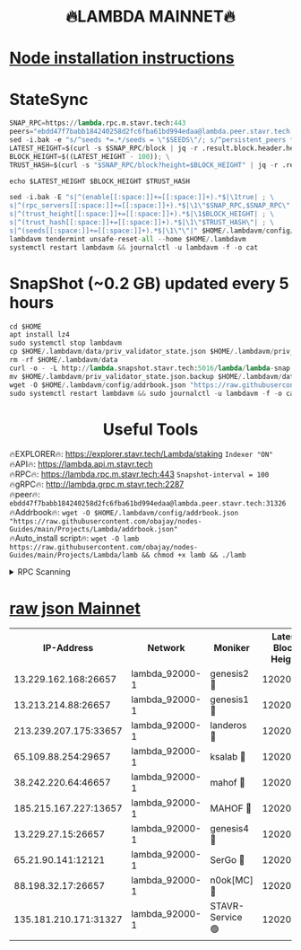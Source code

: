 <h1 align="center"> 🔥LAMBDA MAINNET🔥</h1>


[Node installation instructions](https://github.com/obajay/nodes-Guides/tree/main/Projects/Lambda)
=


# StateSync
```python
SNAP_RPC=https://lambda.rpc.m.stavr.tech:443
peers="ebdd47f7babb184240258d2fc6fba61bd994edaa@lambda.peer.stavr.tech:31326" 
sed -i.bak -e "s/^seeds *=.*/seeds = \"$SEEDS\"/; s/^persistent_peers *=.*/persistent_peers = \"$PEERS\"/" $HOME/.lambdavm/config/config.toml
LATEST_HEIGHT=$(curl -s $SNAP_RPC/block | jq -r .result.block.header.height); \
BLOCK_HEIGHT=$((LATEST_HEIGHT - 100)); \
TRUST_HASH=$(curl -s "$SNAP_RPC/block?height=$BLOCK_HEIGHT" | jq -r .result.block_id.hash)

echo $LATEST_HEIGHT $BLOCK_HEIGHT $TRUST_HASH

sed -i.bak -E "s|^(enable[[:space:]]+=[[:space:]]+).*$|\1true| ; \
s|^(rpc_servers[[:space:]]+=[[:space:]]+).*$|\1\"$SNAP_RPC,$SNAP_RPC\"| ; \
s|^(trust_height[[:space:]]+=[[:space:]]+).*$|\1$BLOCK_HEIGHT| ; \
s|^(trust_hash[[:space:]]+=[[:space:]]+).*$|\1\"$TRUST_HASH\"| ; \
s|^(seeds[[:space:]]+=[[:space:]]+).*$|\1\"\"|" $HOME/.lambdavm/config/config.toml
lambdavm tendermint unsafe-reset-all --home $HOME/.lambdavm
systemctl restart lambdavm && journalctl -u lambdavm -f -o cat

```
# SnapShot (~0.2 GB) updated every 5 hours
```python
cd $HOME
apt install lz4
sudo systemctl stop lambdavm
cp $HOME/.lambdavm/data/priv_validator_state.json $HOME/.lambdavm/priv_validator_state.json.backup
rm -rf $HOME/.lambdavm/data
curl -o - -L http://lambda.snapshot.stavr.tech:5016/lambda/lambda-snap.tar.lz4 | lz4 -c -d - | tar -x -C $HOME/.lambdavm --strip-components 2
mv $HOME/.lambdavm/priv_validator_state.json.backup $HOME/.lambdavm/data/priv_validator_state.json
wget -O $HOME/.lambdavm/config/addrbook.json "https://raw.githubusercontent.com/obajay/nodes-Guides/main/Projects/Lambda/addrbook.json"
sudo systemctl restart lambdavm && sudo journalctl -u lambdavm -f -o cat
```
 <h1 align="center"> Useful Tools</h1>

🔥EXPLORER🔥:      https://explorer.stavr.tech/Lambda/staking	        `Indexer "ON"` \
🔥API🔥: 			 		 https://lambda.api.m.stavr.tech \
🔥RPC🔥:           https://lambda.rpc.m.stavr.tech:443	              `Snapshot-interval = 100` \
🔥gRPC🔥:          http://lambda.grpc.m.stavr.tech:2287 \
🔥peer🔥:					 `ebdd47f7babb184240258d2fc6fba61bd994edaa@lambda.peer.stavr.tech:31326` \
🔥Addrbook🔥:    ```wget -O $HOME/.lambdavm/config/addrbook.json "https://raw.githubusercontent.com/obajay/nodes-Guides/main/Projects/Lambda/addrbook.json"``` \
🔥Auto_install script🔥: ```wget -O lamb https://raw.githubusercontent.com/obajay/nodes-Guides/main/Projects/Lambda/lamb && chmod +x lamb && ./lamb```


<details>
<summary>RPC Scanning</summary>

<h2 align="center"> We scan nodes in real time every 4 hours. And we provide the final result of RPC endpoints.
We cannot influence the operation of these nodes in any way. </h2>


```python
If Voting Power is higher than 0 --> then the Node is a validator of the network and may be subject to attack and be a potential threat to the chain.
```
```python
We marked such validators with a red symbol
```

</details>

[raw json Mainnet](https://rpc-check.lambm.stavr.tech/lambm/rpc-lambm-result.json)
=


<table><tr><th>IP-Address</th><th>Network</th><th>Moniker</th><th>Latest Block Height</th><th>Earliest Block Height</th><th>Catching Up</th><th>Tx Index</th><th>Voting Power</th><th>Scan Time</th></tr><tr><td>13.229.162.168:26657</td><td>lambda_92000-1</td><td>genesis2 🔴</td><td>12020419</td><td>1</td><td>False</td><td>on</td><td>15426630</td><td>2024-03-04T03:58:16.238965585UTC</td></tr><tr><td>13.213.214.88:26657</td><td>lambda_92000-1</td><td>genesis1 🔴</td><td>12020419</td><td>1</td><td>False</td><td>on</td><td>737835</td><td>2024-03-04T03:58:20.993946156UTC</td></tr><tr><td>213.239.207.175:33657</td><td>lambda_92000-1</td><td>landeros 🔴</td><td>12020418</td><td>8136001</td><td>False</td><td>off</td><td>1822135</td><td>2024-03-04T03:58:10.939832077UTC</td></tr><tr><td>65.109.88.254:29657</td><td>lambda_92000-1</td><td>ksalab 🔴</td><td>12020421</td><td>8715001</td><td>False</td><td>on</td><td>510465</td><td>2024-03-04T03:58:25.729111501UTC</td></tr><tr><td>38.242.220.64:46657</td><td>lambda_92000-1</td><td>mahof 🔴</td><td>12020421</td><td>10131001</td><td>False</td><td>off</td><td>770350</td><td>2024-03-04T03:58:30.434224212UTC</td></tr><tr><td>185.215.167.227:13657</td><td>lambda_92000-1</td><td>MAHOF 🔴</td><td>12020419</td><td>10134001</td><td>False</td><td>on</td><td>2051510</td><td>2024-03-04T03:58:19.792248311UTC</td></tr><tr><td>13.229.27.15:26657</td><td>lambda_92000-1</td><td>genesis4 🔴</td><td>12020419</td><td>11043001</td><td>False</td><td>on</td><td>9577262</td><td>2024-03-04T03:58:19.487601395UTC</td></tr><tr><td>65.21.90.141:12121</td><td>lambda_92000-1</td><td>SerGo 🔴</td><td>12020421</td><td>11920421</td><td>False</td><td>off</td><td>10618454</td><td>2024-03-04T03:58:30.133355718UTC</td></tr><tr><td>88.198.32.17:26657</td><td>lambda_92000-1</td><td>n0ok[MC] 🔴</td><td>12020422</td><td>11920422</td><td>False</td><td>off</td><td>1578630</td><td>2024-03-04T03:58:32.699723044UTC</td></tr><tr><td>135.181.210.171:31327</td><td>lambda_92000-1</td><td>STAVR-Service 🟢</td><td>12020421</td><td>12017001</td><td>False</td><td>on</td><td>0</td><td>2024-03-04T03:58:25.419398525UTC</td></tr></table>
